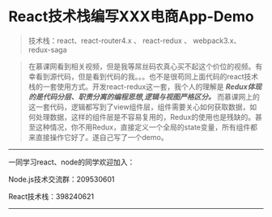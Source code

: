 # React技术栈编写XXX电商App-Demo
> 技术栈：react、react-router4.x 、 react-redux 、 webpack3.x、 redux-saga

> 在慕课网看到相关视频，但是我等屌丝码农真心买不起这个价位的视频。有幸看到源代码，但是看到代码的我。。。也不是很苟同上面代码的react技术栈的一套使用方式。开发react-redux这一套，我个人的理解是 ***Redux体现的是代码分层、职责分离的编程思想,逻辑与视图严格区分。*** 而慕课网上的这一套代码，逻辑都写到了view组件层，组件需要关心如何获取数据，如何处理数据，这样的组件层是不容易复用的，Redux的使用也是残缺的。甚至这种情况，你不用Redux，直接定义一个全局的state变量，所有组件都来直接操作它好了。遂自己写了一个demo。

---

一同学习react、node的同学欢迎加入：

Node.js技术交流群：209530601 

React技术栈：398240621

---





